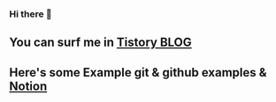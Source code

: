 ### Hi there 👋

## You can surf me in [Tistory BLOG](https://flannelsocks.tistory.com)
## Here's some Example git & github examples & [Notion](https://prairie-beach-a46.notion.site/Git-Github-6cf81c477aa444b5ad4705ad00e70c91?pvs=4)
